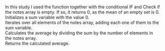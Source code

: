 #

In this study I used the function together with the conditional IF and Check if the notes array is empty. If so, it returns 0, as the mean of an empty set is 0. Initializes a sum variable with the value 0.\
Iterates over all elements of the notes array, adding each one of them to the sum variable.\
Calculates the average by dividing the sum by the number of elements in the notes array.\
Returns the calculated average.
